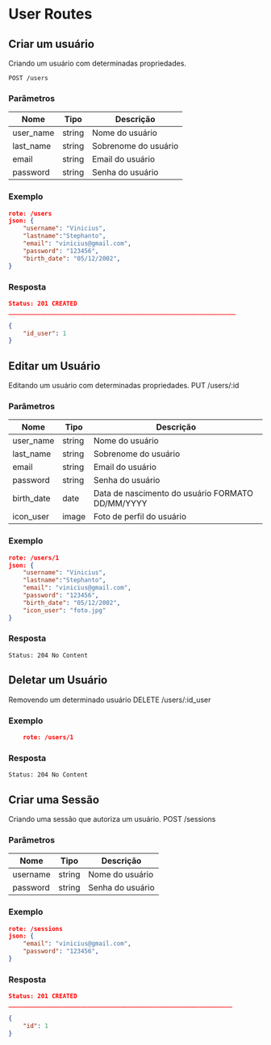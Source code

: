# User Routes

## Criar um usuário

Criando um usuário com determinadas propriedades.

    POST /users

### Parâmetros

| Nome       | Tipo   | Descrição                                        |
| ---------- | ------ | --------------------- |
| user_name  | string | Nome do usuário                                  |
| last_name  | string | Sobrenome do usuário                             |
| email      | string | Email do usuário                                 |
| password   | string | Senha do usuário                                 |


### Exemplo

```json
rote: /users
json: {
    "username": "Vinicius",
    "lastname":"Stephanto",
    "email": "vinicius@gmail.com",
    "password": "123456",
    "birth_date": "05/12/2002",
}
```

### Resposta

```json
Status: 201 CREATED
_______________________________________________________________

{
    "id_user": 1
}
```

## Editar um Usuário <a name="edit_user"></a>

Editando um usuário com determinadas propriedades.
    PUT /users/:id

### Parâmetros

| Nome       | Tipo   | Descrição                                        |
| ---------- | ------ | --------------------- |
| user_name  | string | Nome do usuário                                  |
| last_name  | string | Sobrenome do usuário                             |
| email      | string | Email do usuário                                 |
| password   | string | Senha do usuário                                 |
| birth_date | date   | Data de nascimento do usuário FORMATO DD/MM/YYYY |
| icon_user  | image  | Foto de perfil do usuário                        |

### Exemplo

```json
rote: /users/1
json: {
    "username": "Vinicius",
    "lastname":"Stephanto",
    "email": "vinicius@gmail.com",
    "password": "123456",
    "birth_date": "05/12/2002",
    "icon_user": "foto.jpg"
}
```

### Resposta

    Status: 204 No Content

## Deletar um Usuário <a name="delete_user"></a>

Removendo um determinado usuário
DELETE /users/:id_user

### Exemplo

```json
    rote: /users/1
```

### Resposta

    Status: 204 No Content

## Criar uma Sessão <a name="create_session"></a>

Criando uma sessão que autoriza um usuário.
POST /sessions

### Parâmetros

| Nome     | Tipo   | Descrição        |
| -------- | ------ | ---------------- |
| username | string | Nome do usuário  |
| password | string | Senha do usuário |

### Exemplo

```json
rote: /sessions
json: {
    "email": "vinicius@gmail.com",
    "password": "123456",
}
```

### Resposta

```json
Status: 201 CREATED
______________________________________________________________

{
    "id": 1
}
```